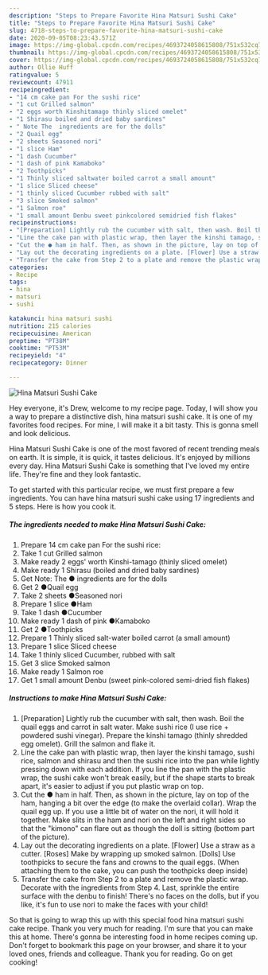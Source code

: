 ```yaml
---
description: "Steps to Prepare Favorite Hina Matsuri Sushi Cake"
title: "Steps to Prepare Favorite Hina Matsuri Sushi Cake"
slug: 4718-steps-to-prepare-favorite-hina-matsuri-sushi-cake
date: 2020-09-05T08:23:43.571Z
image: https://img-global.cpcdn.com/recipes/4693724058615808/751x532cq70/hina-matsuri-sushi-cake-recipe-main-photo.jpg
thumbnail: https://img-global.cpcdn.com/recipes/4693724058615808/751x532cq70/hina-matsuri-sushi-cake-recipe-main-photo.jpg
cover: https://img-global.cpcdn.com/recipes/4693724058615808/751x532cq70/hina-matsuri-sushi-cake-recipe-main-photo.jpg
author: Ollie Huff
ratingvalue: 5
reviewcount: 47911
recipeingredient:
- "14 cm cake pan For the sushi rice"
- "1 cut Grilled salmon"
- "2 eggs worth Kinshitamago thinly sliced omelet"
- "1 Shirasu boiled and dried baby sardines"
- " Note The  ingredients are for the dolls"
- "2 Quail egg"
- "2 sheets Seasoned nori"
- "1 slice Ham"
- "1 dash Cucumber"
- "1 dash of pink Kamaboko"
- "2 Toothpicks"
- "1 Thinly sliced saltwater boiled carrot a small amount"
- "1 slice Sliced cheese"
- "1 thinly sliced Cucumber rubbed with salt"
- "3 slice Smoked salmon"
- "1 Salmon roe"
- "1 small amount Denbu sweet pinkcolored semidried fish flakes"
recipeinstructions:
- "[Preparation] Lightly rub the cucumber with salt, then wash. Boil the quail eggs and carrot in salt water. Make sushi rice (I use rice + powdered sushi vinegar). Prepare the kinshi tamago (thinly shredded egg omelet). Grill the salmon and flake it."
- "Line the cake pan with plastic wrap, then layer the kinshi tamago, sushi rice, salmon and shirasu and then the sushi rice into the pan while lightly pressing down with each addition. If you line the pan with the plastic wrap, the sushi cake won&#39;t break easily, but if the shape starts to break apart, it&#39;s easier to adjust if you put plastic wrap on top."
- "Cut the ● ham in half. Then, as shown in the picture, lay on top of the ham, hanging a bit over the edge (to make the overlaid collar). Wrap the quail egg up. If you use a little bit of water on the nori, it will hold it together. Make slits in the ham and nori on the left and right sides so that the &#34;kimono&#34; can flare out as though the doll is sitting (bottom part of the picture)."
- "Lay out the decorating ingredients on a plate. [Flower] Use a straw as a cutter. [Roses] Make by wrapping up smoked salmon. [Dolls] Use toothpicks to secure the fans and crowns to the quail eggs. (When attaching them to the cake, you can push the toothpicks deep inside)"
- "Transfer the cake from Step 2 to a plate and remove the plastic wrap. Decorate with the ingredients from Step 4. Last, sprinkle the entire surface with the denbu to finish! There&#39;s no faces on the dolls, but if you like, it&#39;s fun to use nori to make the faces with your child!"
categories:
- Recipe
tags:
- hina
- matsuri
- sushi

katakunci: hina matsuri sushi 
nutrition: 215 calories
recipecuisine: American
preptime: "PT38M"
cooktime: "PT53M"
recipeyield: "4"
recipecategory: Dinner

---
```



![Hina Matsuri Sushi Cake](https://img-global.cpcdn.com/recipes/4693724058615808/751x532cq70/hina-matsuri-sushi-cake-recipe-main-photo.jpg)

Hey everyone, it's Drew, welcome to my recipe page. Today, I will show you a way to prepare a distinctive dish, hina matsuri sushi cake. It is one of my favorites food recipes. For mine, I will make it a bit tasty. This is gonna smell and look delicious.

Hina Matsuri Sushi Cake is one of the most favored of recent trending meals on earth. It is simple, it is quick, it tastes delicious. It's enjoyed by millions every day. Hina Matsuri Sushi Cake is something that I've loved my entire life. They're fine and they look fantastic.




To get started with this particular recipe, we must first prepare a few ingredients. You can have hina matsuri sushi cake using 17 ingredients and 5 steps. Here is how you cook it.

<!--inarticleads1-->

##### The ingredients needed to make Hina Matsuri Sushi Cake:

1. Prepare 14 cm cake pan For the sushi rice:
1. Take 1 cut Grilled salmon
1. Make ready 2 eggs&#39; worth Kinshi-tamago (thinly sliced omelet)
1. Make ready 1 Shirasu (boiled and dried baby sardines)
1. Get  Note: The ● ingredients are for the dolls
1. Get 2 ●Quail egg
1. Take 2 sheets ●Seasoned nori
1. Prepare 1 slice ●Ham
1. Take 1 dash ●Cucumber
1. Make ready 1 dash of pink ●Kamaboko
1. Get 2 ●Toothpicks
1. Prepare 1 Thinly sliced salt-water boiled carrot (a small amount)
1. Prepare 1 slice Sliced cheese
1. Take 1 thinly sliced Cucumber, rubbed with salt
1. Get 3 slice Smoked salmon
1. Make ready 1 Salmon roe
1. Get 1 small amount Denbu (sweet pink-colored semi-dried fish flakes)




<!--inarticleads2-->

##### Instructions to make Hina Matsuri Sushi Cake:

1. [Preparation] Lightly rub the cucumber with salt, then wash. Boil the quail eggs and carrot in salt water. Make sushi rice (I use rice + powdered sushi vinegar). Prepare the kinshi tamago (thinly shredded egg omelet). Grill the salmon and flake it.
1. Line the cake pan with plastic wrap, then layer the kinshi tamago, sushi rice, salmon and shirasu and then the sushi rice into the pan while lightly pressing down with each addition. If you line the pan with the plastic wrap, the sushi cake won&#39;t break easily, but if the shape starts to break apart, it&#39;s easier to adjust if you put plastic wrap on top.
1. Cut the ● ham in half. Then, as shown in the picture, lay on top of the ham, hanging a bit over the edge (to make the overlaid collar). Wrap the quail egg up. If you use a little bit of water on the nori, it will hold it together. Make slits in the ham and nori on the left and right sides so that the &#34;kimono&#34; can flare out as though the doll is sitting (bottom part of the picture).
1. Lay out the decorating ingredients on a plate. [Flower] Use a straw as a cutter. [Roses] Make by wrapping up smoked salmon. [Dolls] Use toothpicks to secure the fans and crowns to the quail eggs. (When attaching them to the cake, you can push the toothpicks deep inside)
1. Transfer the cake from Step 2 to a plate and remove the plastic wrap. Decorate with the ingredients from Step 4. Last, sprinkle the entire surface with the denbu to finish! There&#39;s no faces on the dolls, but if you like, it&#39;s fun to use nori to make the faces with your child!




So that is going to wrap this up with this special food hina matsuri sushi cake recipe. Thank you very much for reading. I'm sure that you can make this at home. There's gonna be interesting food in home recipes coming up. Don't forget to bookmark this page on your browser, and share it to your loved ones, friends and colleague. Thank you for reading. Go on get cooking!
